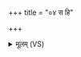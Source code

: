 +++
title = "०४ स हि"

+++
<details><summary>मूलम् (VS)</summary>

स हि दि॒वः स पृ॑थि॒व्या ऋ॑त॒स्था म॒ही क्षेमं॒ रोद॑सी अस्कभायत्।  
म॒हान्म॒ही अस्क॑भाय॒द्वि जा॒तो द्यां सद्म॒ पार्थि॑वं च॒ रजः॑ ॥
</details>